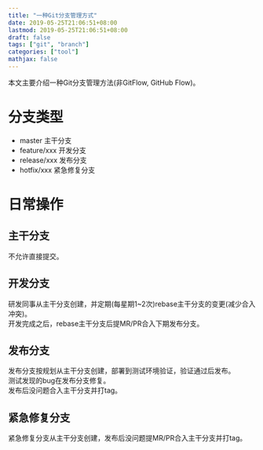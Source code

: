 ```yaml
---
title: "一种Git分支管理方式"
date: 2019-05-25T21:06:51+08:00
lastmod: 2019-05-25T21:06:51+08:00
draft: false
tags: ["git", "branch"]
categories: ["tool"]
mathjax: false
---
```


本文主要介绍一种Git分支管理方法(非GitFlow, GitHub Flow)。  
<!--more-->

# 分支类型
- master 主干分支  
- feature/xxx 开发分支  
- release/xxx 发布分支  
- hotfix/xxx 紧急修复分支  

# 日常操作
## 主干分支
不允许直接提交。  

## 开发分支
研发同事从主干分支创建，并定期(每星期1~2次)rebase主干分支的变更(减少合入冲突)。  
开发完成之后，rebase主干分支后提MR/PR合入下期发布分支。  

## 发布分支
发布分支按规划从主干分支创建，部署到测试环境验证，验证通过后发布。  
测试发现的bug在发布分支修复。  
发布后没问题合入主干分支并打tag。  

## 紧急修复分支
紧急修复分支从主干分支创建，发布后没问题提MR/PR合入主干分支并打tag。  

